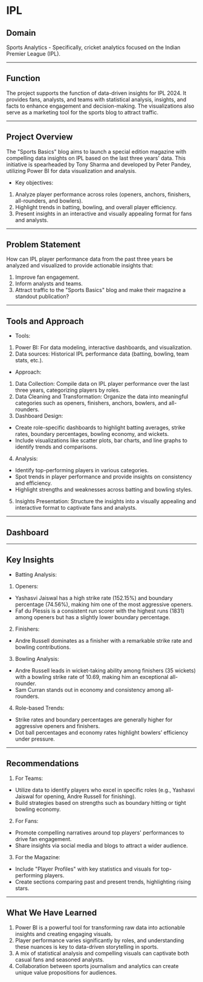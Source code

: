 # IPL
## Domain
Sports Analytics - Specifically, cricket analytics focused on the Indian Premier League (IPL).
________________________________________
## Function
The project supports the function of data-driven insights for IPL 2024. It provides fans, analysts, and teams with statistical analysis, insights, and facts to enhance engagement and decision-making. The visualizations also serve as a marketing tool for the sports blog to attract traffic.
________________________________________
## Project Overview
The "Sports Basics" blog aims to launch a special edition magazine with compelling data insights on IPL based on the last three years' data. This initiative is spearheaded by Tony Sharma and developed by Peter Pandey, utilizing Power BI for data visualization and analysis.
- Key objectives:
1.	Analyze player performance across roles (openers, anchors, finishers, all-rounders, and bowlers).
2.	Highlight trends in batting, bowling, and overall player efficiency.
3.	Present insights in an interactive and visually appealing format for fans and analysts.
________________________________________
## Problem Statement
How can IPL player performance data from the past three years be analyzed and visualized to provide actionable insights that:
1.	Improve fan engagement.
2.	Inform analysts and teams.
3.	Attract traffic to the "Sports Basics" blog and make their magazine a standout publication?
________________________________________
## Tools and Approach
- Tools:
1.	Power BI: For data modeling, interactive dashboards, and visualization.
2.	Data sources: Historical IPL performance data (batting, bowling, team stats, etc.).
- Approach:
1.	Data Collection: Compile data on IPL player performance over the last three years, categorizing players by roles.
2.	Data Cleaning and Transformation: Organize the data into meaningful categories such as openers, finishers, anchors, bowlers, and all-rounders.
3.	Dashboard Design:
- Create role-specific dashboards to highlight batting averages, strike rates, boundary percentages, bowling economy, and wickets.
- Include visualizations like scatter plots, bar charts, and line graphs to identify trends and comparisons.
4.	Analysis:
- Identify top-performing players in various categories.
- Spot trends in player performance and provide insights on consistency and efficiency.
- Highlight strengths and weaknesses across batting and bowling styles.
5.	Insights Presentation: Structure the insights into a visually appealing and interactive format to captivate fans and analysts.
  ________________________________________
## Dashboard

________________________________________
## Key Insights
- Batting Analysis:
1.	Openers:
-	Yashasvi Jaiswal has a high strike rate (152.15%) and boundary percentage (74.56%), making him one of the most aggressive openers.
-	Faf du Plessis is a consistent run scorer with the highest runs (1831) among openers but has a slightly lower boundary percentage.
2.	Finishers:
-	Andre Russell dominates as a finisher with a remarkable strike rate and bowling contributions.
3. Bowling Analysis:
- Andre Russell leads in wicket-taking ability among finishers (35 wickets) with a bowling strike rate of 10.69, making him an exceptional all-rounder.
-	Sam Curran stands out in economy and consistency among all-rounders.
4. Role-based Trends:
-	Strike rates and boundary percentages are generally higher for aggressive openers and finishers.
-	Dot ball percentages and economy rates highlight bowlers’ efficiency under pressure.
________________________________________
## Recommendations
1.	For Teams:
-	Utilize data to identify players who excel in specific roles (e.g., Yashasvi Jaiswal for opening, Andre Russell for finishing).
-	Build strategies based on strengths such as boundary hitting or tight bowling economy.
2.	For Fans:
- Promote compelling narratives around top players' performances to drive fan engagement.
-	Share insights via social media and blogs to attract a wider audience.
3.	For the Magazine:
-	Include "Player Profiles" with key statistics and visuals for top-performing players.
-	Create sections comparing past and present trends, highlighting rising stars.
________________________________________
## What We Have Learned
1.	Power BI is a powerful tool for transforming raw data into actionable insights and creating engaging visuals.
2.	Player performance varies significantly by roles, and understanding these nuances is key to data-driven storytelling in sports.
3.	A mix of statistical analysis and compelling visuals can captivate both casual fans and seasoned analysts.
4.	Collaboration between sports journalism and analytics can create unique value propositions for audiences.
